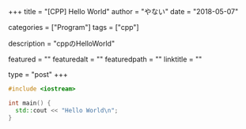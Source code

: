 +++
title = "[CPP] Hello World"
author = "やない"
date = "2018-05-07"

categories = ["Program"]
tags = ["cpp"]

description = "cppのHelloWorld"

featured = ""
featuredalt = ""
featuredpath = ""
linktitle = ""

type = "post"
+++


```cpp
#include <iostream>

int main() {
  std::cout << "Hello World\n";
}
```
